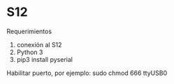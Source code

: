 # S12

Requerimientos
  1. conexión al S12
  2. Python 3
  3. pip3 install pyserial

Habilitar puerto, por ejemplo:
  sudo chmod 666 ttyUSB0 
